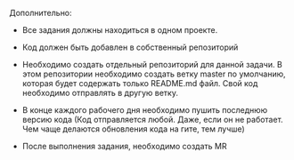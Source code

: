 
Дополнительно:
- Все задания должны находиться в одном проекте.

- Код должен быть добавлен в собственный репозиторий

- Необходимо создать отдельный репозиторий для данной задачи. В этом репозитории необходимо создать ветку master
по умолчанию, которая будет содержать только README.md файл. Свой код необходимо отправлять в другую ветку.

- В конце каждого рабочего дня необходимо пушить последнюю версию кода (Код отправляется любой. Даже, если он
не работает. Чем чаще делаются обновления кода на гите, тем лучше)

- После выполнения задания, необходимо создать MR
